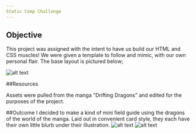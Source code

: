 ```yaml
---
Static Comp Challenge
---
```

## Objective

This project was assigned with the intent to have us build our HTML and CSS muscles! We were given a template to follow and mimic, with our own personal flair. The base layout is pictured below;


![alt text](https://frontend.turing.io/assets/images/static-comp-challenge-2.jpg)

##Resources

Assets were pulled from the manga "Drifting Dragons" and edited for the purposes of the project.

##Outcome
I decided to make a kind of mini field guide using the dragons of the world of the manga. Laid out in convenient card style, they each have their own little blurb under their illustration.
![alt text](https://66.media.tumblr.com/f688aa32b7d6803e3599471a3108d13a/c18fab9c4ff0cf63-b4/s1280x1920/b09b97f3715a8f026eb602d7fecfebf3e7472730.png)
![alt text](https://66.media.tumblr.com/d8019b878bdcde87abe0d20a5b8e5262/c18fab9c4ff0cf63-52/s1280x1920/f39b1f2ded6a6fe88a4f13fef36a6bc5fe315ed8.png)
